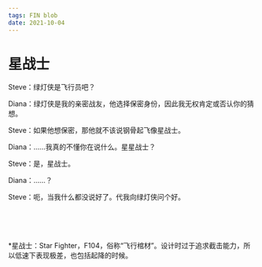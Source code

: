 ```yaml
---
tags: FIN blob
date: 2021-10-04
---
```


# 星战士

Steve：绿灯侠是飞行员吧？

Diana：绿灯侠是我的亲密战友，他选择保密身份，因此我无权肯定或否认你的猜想。

Steve：如果他想保密，那他就不该说钢骨起飞像星战士。

Diana：……我真的不懂你在说什么。星星战士？

Steve：是，星战士。

Diana：……？

Steve：呃，当我什么都没说好了。代我向绿灯侠问个好。

<br>

<br>

<br>

*星战士：Star Fighter，F104，俗称“飞行棺材”。设计时过于追求截击能力，所以低速下表现极差，也包括起降的时候。
